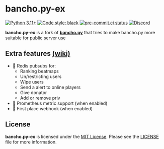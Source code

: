 # bancho.py-ex

[![Python 3.11+](https://img.shields.io/badge/python-3.11+-blue.svg)](https://www.python.org/downloads/)
[![Code style: black](https://img.shields.io/badge/code%20style-black-000000.svg)](https://github.com/ambv/black)
[![pre-commit.ci status](https://results.pre-commit.ci/badge/github/osuAkatsuki/bancho.py/master.svg)](https://results.pre-commit.ci/latest/github/osuAkatsuki/bancho.py/master)
[![Discord](https://discordapp.com/api/guilds/748687781605408908/widget.png?style=shield)](https://discord.gg/ShEQgUx)

**bancho.py-ex** is a fork of **[bancho.py](https://github.com/osuAkatsuki)** that
tries to make bancho.py more suitable for public server use

## Extra features [(wiki)](https://github.com/osu-NoLimits/bancho.py-ex/wiki/Pubsubs) 
- 🧩 Redis pubsubs for:
    - Ranking beatmaps
    - Un/restricting users
    - Wipe users
    - Send a alert to online players
    - Give donator
    - Add or remove priv
- 🧩 Prometheus metric support (when enabled)
- 🧩 First place webhook (when enabled)

## License

**bancho.py-ex** is licensed under the [MIT License](https://opensource.org/license/mit/). Please see the [LICENSE](https://github.com/osuAkatsuki/bancho.py/blob/master/LICENSE) file for more information.
